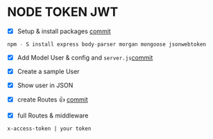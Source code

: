 # NODE TOKEN JWT



* [x] Setup & install packages [commit](cb4de701db2a0a045e4118862fab629d5db4f536)
```js
npm - S install express body-parser morgan mongoose jsonwebtoken
```
* [x] Add Model User & config and `server.js`[commit](3fc3745b61805d2328d890da01de94f7d3effe6d)

* [x] Create a sample User
* [x] Show user in JSON
* [x] create Routes :+1: [commit](fce12cd28b031a68689d4c3fc0c735d60dd16970)
* [x] full Routes & middleware []()
```
x-access-token | your token
```
